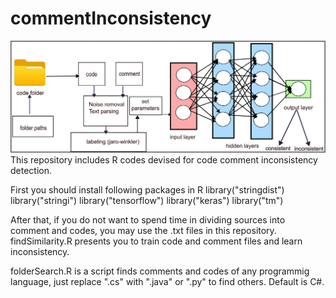 # commentInconsistency
![alt text](https://github.com/muhammedozturk/commentInconsistency/blob/main/cizim-1.png)
This repository includes R codes devised for code comment inconsistency detection.

First you should install following packages in R
library("stringdist")
library("stringi")
library("tensorflow")
library("keras")
library("tm")

After that, if you do not want to spend time in dividing sources into comment and codes, you may use the .txt files in this repository.
findSimilarity.R presents you to train code and comment files and learn inconsistency. 

folderSearch.R is a script finds comments and codes of any programmig language, just replace ".cs" with ".java" or ".py" to find others. Default is C#.
